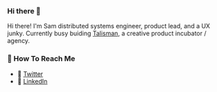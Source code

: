 ### Hi there 👋

Hi there! I'm Sam distributed systems engineer, product lead, and a UX junky. Currently busy buiding [Talisman](https://github.com/talismanco), a creative product incubator / agency.

### 📧 How To Reach Me
- 🐣 [Twitter](https://twitter.com/samcraigdev)
- 💼 [LinkedIn](https://www.linkedin.com/in/samcraigdev/)
